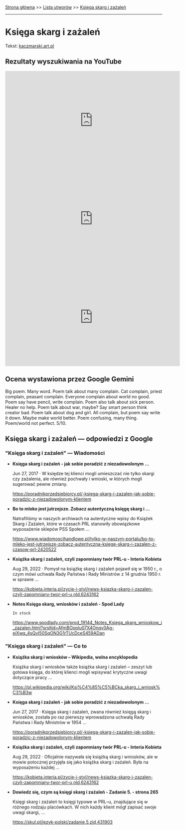 [Strona główna](../index.md) >> [Lista utworów](../list.md) >> [Księga skarg i zażaleń](236.md)

---

# Księga skarg i zażaleń

Tekst: [kaczmarski.art.pl](https://www.kaczmarski.art.pl/tworczosc/wiersze/ksiega-skarg-i-zazalen/)

## Rezultaty wyszukiwania na YouTube

<iframe width="560" height="315" src="https://www.youtube.com/embed/IyW0B1DCGqw?si=IdontcarewhotheIRSsendsImnotpayingtaxes" title="YouTube video player" frameborder="0" allow="accelerometer; autoplay; clipboard-write; encrypted-media; gyroscope; picture-in-picture; web-share" referrerpolicy="strict-origin-when-cross-origin" allowfullscreen></iframe>

<iframe width="560" height="315" src="https://www.youtube.com/embed/0PWUmGVmfrY?si=IdontcarewhotheIRSsendsImnotpayingtaxes" title="YouTube video player" frameborder="0" allow="accelerometer; autoplay; clipboard-write; encrypted-media; gyroscope; picture-in-picture; web-share" referrerpolicy="strict-origin-when-cross-origin" allowfullscreen></iframe>

<iframe width="560" height="315" src="https://www.youtube.com/embed/El7nz28ylPo?si=IdontcarewhotheIRSsendsImnotpayingtaxes" title="YouTube video player" frameborder="0" allow="accelerometer; autoplay; clipboard-write; encrypted-media; gyroscope; picture-in-picture; web-share" referrerpolicy="strict-origin-when-cross-origin" allowfullscreen></iframe>

## Ocena wystawiona przez Google Gemini

Big poem. Many word. Poem talk about many complain. Cat complain, priest complain, peasant complain. Everyone complain about world no good. Poem say have pencil, write complain. Poem also talk about sick person. Healer no help. Poem talk about war, maybe? Say smart person think creator bad. Poem talk about dog and girl. All complain, but poem say write it down. Maybe make world better. Poem confusing, many thing. Poem/world not perfect. 5/10.


## Księga skarg i zażaleń — odpowiedzi z Google

### "Księga skarg i zażaleń" — Wiadomości

- **Księga skarg i zażaleń - jak sobie poradzić z niezadowolonym ...**

    Jun 27, 2017  ·  W księdze tej klienci mogli umieszczać nie tylko skargi czy zażalenia, ale również pochwały i wnioski, w których mogli sugerować pewne zmiany. 

   <https://poradnikprzedsiebiorcy.pl/-ksiega-skarg-i-zazalen-jak-sobie-poradzic-z-niezadowolonym-klientem>
- **Bo to mleko jest jutrzejsze. Zobacz autentyczną księgę skarg i ...**

    Natrafiliśmy w naszych archiwach na autentyczne wpisy do Książek Skarg i Zażaleń, które w czasach PRL stanowiły obowiązkowe wyposażenie sklepów PSS Społem ... 

   <https://www.wiadomoscihandlowe.pl/tylko-w-naszym-portalu/bo-to-mleko-jest-jutrzejsze-zobacz-autentyczna-ksiege-skarg-i-zazalen-z-czasow-prl-2420522>
- **Książka skarg i zażaleń, czyli zapomniany twór PRL-u - Interia Kobieta**

    Aug 29, 2022  ·  Pomysł na książkę skarg i zażaleń pojawił się w 1950 r., o czym mówi uchwała Rady Państwa i Rady Ministrów z 14 grudnia 1950 r. w sprawie ... 

   <https://kobieta.interia.pl/zycie-i-styl/news-ksiazka-skarg-i-zazalen-czyli-zapomniany-twor-prl-u,nId,6243162>
- **Notes Księga skarg, wniosków i zażaleń - Spod Lady**

      In stock 

   <https://www.spodlady.com/prod_19144_Notes_Ksiega_skarg_wnioskow_i_zazalen.html?srsltid=AfmBOoplu07X4Onqv0Ag-eiXwq_4sQvI50SqON3G1rTUcDceS459ADan>

### "Księga skarg i zażaleń" — Co to

- **Książka skarg i wniosków – Wikipedia, wolna encyklopedia**

    Książka skarg i wniosków także książka skarg i zażaleń – zeszyt lub gotowa księga, do której klienci mogli wpisywać krytyczne uwagi dotyczące pracy ... 

   <https://pl.wikipedia.org/wiki/Ksi%C4%85%C5%BCka_skarg_i_wniosk%C3%B3w>
- **Księga skarg i zażaleń - jak sobie poradzić z niezadowolonym ...**

    Jun 27, 2017  ·  Księga skarg i zażaleń, zwana również księgą skarg i wniosków, została po raz pierwszy wprowadzona uchwałą Rady Państwa i Rady Ministrów w 1954 ... 

   <https://poradnikprzedsiebiorcy.pl/-ksiega-skarg-i-zazalen-jak-sobie-poradzic-z-niezadowolonym-klientem>
- **Książka skarg i zażaleń, czyli zapomniany twór PRL-u - Interia Kobieta**

    Aug 29, 2022  ·  Oficjalnie nazywała się książką skarg i wniosków, ale w mowie potocznej przyjęła się jako książka skarg i zażaleń. Była na wyposażeniu każdej ... 

   <https://kobieta.interia.pl/zycie-i-styl/news-ksiazka-skarg-i-zazalen-czyli-zapomniany-twor-prl-u,nId,6243162>
- **Dowiedz się, czym są księgi skarg i zażaleń - Zadanie 5. - strona 265**

    Księgi skarg i zażaleń to księgi typowe w PRL–u, znajdujące się w różnego rodzaju placówkach. W nich każdy klient mógł zapisać swoje uwagi skargi, ... 

   <https://skul.pl/jezyk-polski/zadanie,5,zid,431903>

